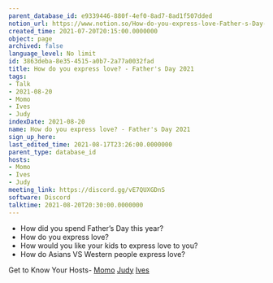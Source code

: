 ```yaml
---
parent_database_id: e9339446-880f-4ef0-8ad7-8ad1f507dded
notion_url: https://www.notion.so/How-do-you-express-love-Father-s-Day-2021-3863deba8e354515a0b72a77a0032fad
created_time: 2021-07-20T20:15:00.0000000
object: page
archived: false
language_level: No limit
id: 3863deba-8e35-4515-a0b7-2a77a0032fad
title: How do you express love? - Father's Day 2021
tags:
- Talk
- 2021-08-20
- Momo
- Ives
- Judy
indexDate: 2021-08-20
name: How do you express love? - Father's Day 2021
sign_up_here: 
last_edited_time: 2021-08-17T23:26:00.0000000
parent_type: database_id
hosts:
- Momo
- Ives
- Judy
meeting_link: https://discord.gg/vE7QUXGDnS
software: Discord
talktime: 2021-08-20T20:30:00.0000000
---
```


   - How did you spend Father’s Day this year?
   - How do you express love?
   - How would you like your kids to express love to you?
   - How do Asians VS Western people express love? 

Get to Know Your Hosts-
[Momo](/23f0f26c7f1547c0b08477c0c6f1f461)
[Judy](/d7df8bdfae994fc1a37a32b73806247f)
[Ives](/80871d292cbd411da0b1ab74bb5bccfd)




